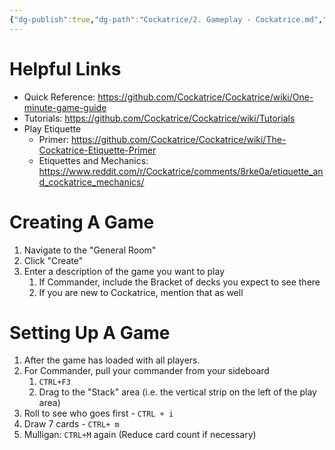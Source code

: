 ```yaml
---
{"dg-publish":true,"dg-path":"Cockatrice/2. Gameplay - Cockatrice.md","permalink":"/cockatrice/2-gameplay-cockatrice/","updated":"2025-06-21T06:45:14.223-04:00"}
---
```


# Helpful Links
- Quick Reference: https://github.com/Cockatrice/Cockatrice/wiki/One-minute-game-guide 
- Tutorials: https://github.com/Cockatrice/Cockatrice/wiki/Tutorials
- Play Etiquette
	- Primer: https://github.com/Cockatrice/Cockatrice/wiki/The-Cockatrice-Etiquette-Primer
	- Etiquettes and Mechanics: https://www.reddit.com/r/Cockatrice/comments/8rke0a/etiquette_and_cockatrice_mechanics/

# Creating A Game
1. Navigate to the "General Room" 
2. Click "Create"
3. Enter a description of the game you want to play
	1. If Commander, include the Bracket of decks you expect to see there
	2. If you are new to Cockatrice, mention that as well

# Setting Up A Game
1. After the game has loaded with all players.
2. For Commander, pull your commander from your sideboard
	1. `CTRL+F3`
	2. Drag to the "Stack" area (i.e. the vertical strip on the left of the play area)
3. Roll to see who goes first - `CTRL + i`
4. Draw 7 cards - `CTRL+ m`
5. Mulligan: `CTRL+M` again (Reduce card count if necessary)